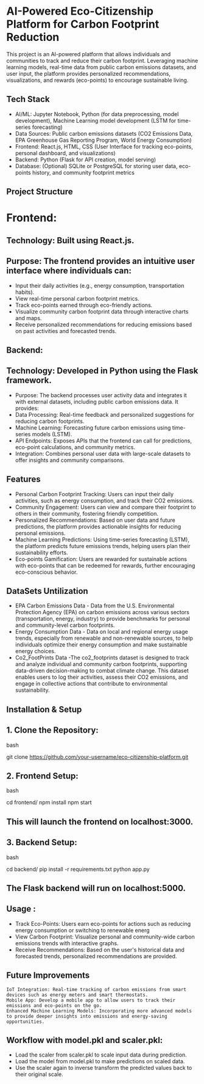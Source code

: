 
# AI-Powered Eco-Citizenship Platform for Carbon Footprint Reduction

This project is an AI-powered platform that allows individuals and communities to track and reduce their carbon footprint. Leveraging machine learning models, real-time data from public carbon emissions datasets, and user input, the platform provides personalized recommendations, visualizations, and rewards (eco-points) to encourage sustainable living.

## Tech Stack

- AI/ML: Jupyter Notebook, Python (for data preprocessing, model development), Machine Learning model development (LSTM for time-series forecasting)
- Data Sources: Public carbon emissions datasets (CO2 Emissions Data, EPA Greenhouse Gas Reporting Program, World Energy Consumption)
- Frontend: React.js, HTML, CSS (User Interface for tracking eco-points, personal dashboard, and visualizations)
- Backend: Python (Flask for API creation, model serving)
- Database: (Optional) SQLite or PostgreSQL for storing user data, eco-points history, and community footprint metrics

## Project Structure
# Frontend:
## Technology: Built using React.js.
## Purpose: The frontend provides an intuitive user interface where individuals can:
- Input their daily activities (e.g., energy consumption, transportation habits).
- View real-time personal carbon footprint metrics.
- Track eco-points earned through eco-friendly actions.
- Visualize community carbon footprint data through interactive charts and maps.
- Receive personalized recommendations for reducing emissions based on past activities and forecasted trends.

## Backend:
  ##  Technology: Developed in Python using the Flask framework.
- Purpose: The backend processes user activity data and integrates it with external datasets, including public carbon emissions data. It provides:
- Data Processing: Real-time feedback and personalized suggestions for reducing carbon footprints.
- Machine Learning: Forecasting future carbon emissions using time-series models (LSTM).
- API Endpoints: Exposes APIs that the frontend can call for predictions, eco-point calculations, and community metrics.
- Integration: Combines personal user data with large-scale datasets to offer insights and community comparisons.


## Features
- Personal Carbon Footprint Tracking: Users can input their daily activities, such as energy consumption, and track their CO2 emissions.
- Community Engagement: Users can view and compare their footprint to others in their community, fostering friendly competition.
- Personalized Recommendations: Based on user data and future predictions, the platform provides actionable insights for reducing personal emissions.
- Machine Learning Predictions: Using time-series forecasting (LSTM), the platform predicts future emissions trends, helping users plan their sustainability efforts.
- Eco-points Gamification: Users are rewarded for sustainable actions with eco-points that can be redeemed for rewards, further encouraging eco-conscious behavior.


 ## DataSets Untilization 

- EPA Carbon Emissions Data      - Data from the U.S. Environmental Protection Agency (EPA) on carbon emissions across various sectors (transportation, energy, industry) to provide benchmarks for personal and community-level carbon footprints.
-  Energy Consumption Data      - Data on local and regional energy usage trends, especially from renewable and non-renewable sources, to help individuals optimize their energy consumption and make sustainable energy choices.
-  Co2_FootPrints Data               -The co2_footprints dataset is designed to track and analyze individual and community carbon footprints, supporting data-driven decision-making to combat climate change. This dataset enables users to log their activities, assess their CO2 emissions, and engage in collective actions that contribute to environmental sustainability.


## Installation & Setup
## 1. Clone the Repository:

bash

git clone https://github.com/your-username/eco-citizenship-platform.git

## 2. Frontend Setup:

bash

cd frontend/
npm install
npm start

## This will launch the frontend on localhost:3000.

## 3. Backend Setup:

bash

cd backend/
pip install -r requirements.txt
python app.py

## The Flask backend will run on localhost:5000.


## Usage :

- Track Eco-Points: Users earn eco-points for actions such as reducing energy consumption or switching to renewable energ
- View Carbon Footprint: Visualize personal and community-wide carbon emissions trends with interactive graphs.
- Receive Recommendations: Based on the user's historical data and forecasted trends, personalized recommendations are provided.


## Future Improvements

    IoT Integration: Real-time tracking of carbon emissions from smart devices such as energy meters and smart thermostats.
    Mobile App: Develop a mobile app to allow users to track their emissions and eco-points on the go.
    Enhanced Machine Learning Models: Incorporating more advanced models to provide deeper insights into emissions and energy-saving opportunities.


























## Workflow with model.pkl and scaler.pkl:

- Load the scaler from scaler.pkl to scale input data during prediction.
- Load the model from model.pkl to make predictions on scaled data.
-  Use the scaler again to inverse transform the predicted values back to their original scale.




